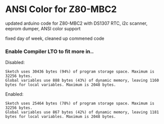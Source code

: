# ANSI Color for Z80-MBC2
updated arduino code for Z80-MBC2 with 
DS1307 RTC, 
i2c scanner, 
eeprom dumper, 
ANSI color support


fixed day of week,
cleaned up commened code

### Enable Compiler LTO to fit more in..

Disabled:
```
Sketch uses 30436 bytes (94%) of program storage space. Maximum is 32256 bytes.
Global variables use 888 bytes (43%) of dynamic memory, leaving 1160 bytes for local variables. Maximum is 2048 bytes.
```
Enabled:
```
Sketch uses 25464 bytes (78%) of program storage space. Maximum is 32256 bytes.
Global variables use 867 bytes (42%) of dynamic memory, leaving 1181 bytes for local variables. Maximum is 2048 bytes.
```

